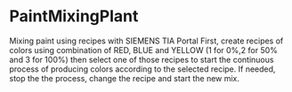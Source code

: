 # PaintMixingPlant
Mixing paint using recipes with SIEMENS TIA Portal
First, create recipes of colors using combination of RED, BLUE and YELLOW (1 for 0%,2 for 50% and 3 for 100%)
then select one of those recipes to start the continuous process of producing colors according to the selected recipe.
If needed, stop the the process, change the recipe and start the new mix.
